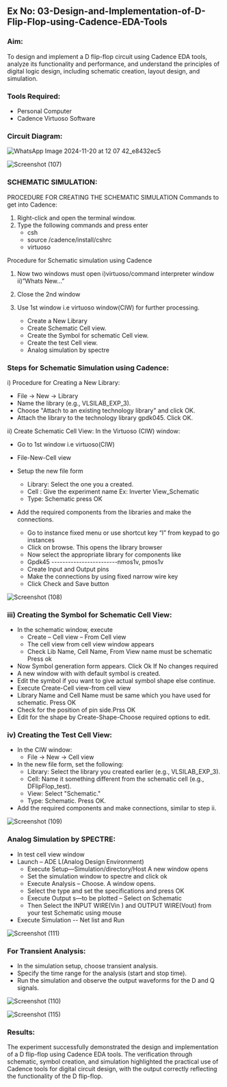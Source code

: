 ## Ex No: 03-Design-and-Implementation-of-D-Flip-Flop-using-Cadence-EDA-Tools

### Aim:
To design and implement a D flip-flop circuit using Cadence EDA tools, analyze its functionality and performance, and understand the principles of digital logic design, including schematic creation, layout design, and simulation.

### Tools Required:
  - Personal Computer
  - Cadence Virtuoso Software

### Circuit Diagram:

![WhatsApp Image 2024-11-20 at 12 07 42_e8432ec5](https://github.com/user-attachments/assets/eedfb986-a90e-45a5-ab28-f68022c6bf0e)


![Screenshot (107)](https://github.com/user-attachments/assets/0a0f9ad6-f83d-4fc9-863b-ceeda225ca12)



### SCHEMATIC SIMULATION:
PROCEDURE FOR CREATING THE SCHEMATIC SIMULATION
Commands to get into Cadence:

1. Right-click and open the terminal window.
2. Type the following commands and press enter
    - csh
    - source /cadence/install/cshrc
    - virtuoso
    
Procedure for Schematic simulation using Cadence

1) Now two windows must open
  i)virtuoso/command interpreter window ii)”Whats New…”

2) Close the 2nd window
 
 
3) Use 1st window i.e virtuoso window(CIW) for further processing.
    - Create a New Library
    - Create Schematic Cell view.
    - Create the Symbol for schematic Cell view.
    - Create the test Cell view.
    - Analog simulation by spectre

### Steps for Schematic Simulation using Cadence:
i) Procedure for Creating a New Library:
  - File → New → Library
  - Name the library (e.g., VLSILAB_EXP_3).
  - Choose "Attach to an existing technology library" and click OK.
  - Attach the library to the technology library gpdk045. Click OK.
    
ii) Create Schematic Cell View:
 In the Virtuoso (CIW) window:
  - Go to 1st window i.e virtuoso(CIW)
  - File-New-Cell view
  - Setup the new file form
       + Library: Select the one you a created.
       + Cell : Give the experiment name Ex: Inverter View_Schematic
       + Type: Schematic press OK

   - Add the required components from the libraries and make the connections.
       + Go to instance fixed menu or use shortcut key “I” from keypad to go instances
       + Click on browse. This opens the library browser
       + Now select the appropriate library for components like
       + Gpdk45 ------------------------nmos1v, pmos1v
       + Create Input and Output pins
       + Make the connections by using fixed narrow wire key
       + Click Check and Save button

![Screenshot (108)](https://github.com/user-attachments/assets/f9e257fa-e3ed-484a-9275-7fa6caafde7c)




### iii) Creating the Symbol for Schematic Cell View:

   - In the schematic window, execute
       + Create – Cell view – From Cell view
       + The cell view from cell view window appears
       + Check Lib Name, Cell Name, From View name must be schematic Press ok
   - Now Symbol generation form appears. Click Ok If No changes required
   - A new window with with default symbol is created.
   - Edit the symbol if you want to give actual symbol shape else continue.
   - Execute Create-Cell view-from cell view
   - Library Name and Cell Name must be same which you have used for schematic. Press OK
   - Check for the position of pin side.Prss OK
   - Edit for the shape by Create-Shape-Choose required options to edit.



### iv) Creating the Test Cell View:
- In the CIW window:
  + File → New → Cell view
- In the new file form, set the following:
   + Library: Select the library you created earlier (e.g., VLSILAB_EXP_3).
   + Cell: Name it something different from the schematic cell (e.g., DFlipFlop_test).
   + View: Select "Schematic."
   + Type: Schematic. Press OK.
- Add the required components and make connections, similar to step ii.

![Screenshot (109)](https://github.com/user-attachments/assets/2ed16c46-8a35-4e8c-bd80-c6355db99baf)


### Analog Simulation by SPECTRE:

   - In test cell view window
   - Launch – ADE L(Analog Design Environment)
       + Execute Setup—Simulation/directory/Host A new window opens
       + Set the simulation window to spectre and click ok
       + Execute Analysis – Choose. A window opens.
       + Select the type and set the specifications and press OK
       + Execute Output s—to be plotted – Select on Schematic
       + Then Select the INPUT WIRE(Vin ) and OUTPUT WIRE(Vout) from your test Schematic using mouse
   - Execute Simulation -- Net list and Run


![Screenshot (111)](https://github.com/user-attachments/assets/478c9c52-c4e8-46d2-9d7e-0acdf20b2fd4)


###  For Transient Analysis:
  - In the simulation setup, choose transient analysis.
  - Specify the time range for the analysis (start and stop time).
  - Run the simulation and observe the output waveforms for the D and Q signals.

![Screenshot (110)](https://github.com/user-attachments/assets/80a87d2a-880b-41a3-9480-9c0f944b8ed8)


![Screenshot (115)](https://github.com/user-attachments/assets/0af44ca9-338e-46d1-9e0e-141935d8fcf8)



### Results:
   The experiment successfully demonstrated the design and implementation of a D flip-flop using Cadence EDA tools. The verification through schematic, symbol creation, and simulation highlighted the practical use of Cadence tools for digital circuit design, with the output correctly reflecting the functionality of the D flip-flop.
